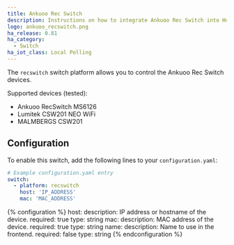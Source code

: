 ```yaml
---
title: Ankuoo Rec Switch
description: Instructions on how to integrate Ankuoo Rec Switch into Home Assistant.
logo: ankuoo_recswitch.png
ha_release: 0.81
ha_category:
  - Switch
ha_iot_class: Local Polling
---
```


The `recswitch` switch platform allows you to control the Ankuoo Rec Switch devices.

Supported devices (tested):

- Ankuoo RecSwitch MS6126
- Lumitek CSW201 NEO WiFi
- MALMBERGS CSW201

## Configuration

To enable this switch, add the following lines to your `configuration.yaml`:

```yaml
# Example configuration.yaml entry
switch:
  - platform: recswitch
    host: 'IP_ADDRESS'
    mac: 'MAC_ADDRESS'
```

{% configuration %}
host:
  description: IP address or hostname of the device.
  required: true
  type: string
mac:
  description: MAC address of the device.
  required: true
  type: string
name:
  description: Name to use in the frontend.
  required: false
  type: string
{% endconfiguration %}
